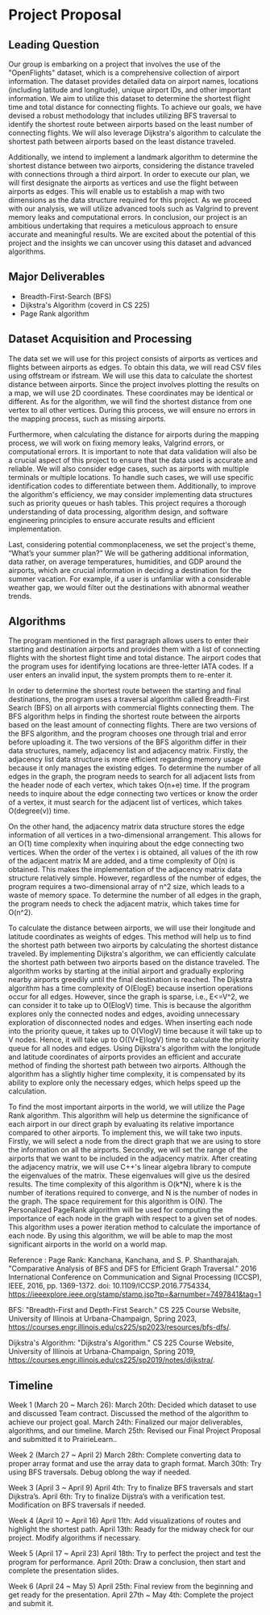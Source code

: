 # Project Proposal

## Leading Question 

Our group is embarking on a project that involves the use of the "OpenFlights" dataset, which is a comprehensive collection of airport information. The dataset provides detailed data on airport names, locations (including latitude and longitude), unique airport IDs, and other important information. We aim to utilize this dataset to determine the shortest flight time and total distance for connecting flights. To achieve our goals, we have devised a robust methodology that includes utilizing BFS traversal to identify the shortest route between airports based on the least number of connecting flights. We will also leverage Dijkstra's algorithm to calculate the shortest path between airports based on the least distance traveled.
    
Additionally, we intend to implement a landmark algorithm to determine the shortest distance between two airports, considering the distance traveled with connections through a third airport. In order to execute our plan, we will first designate the airports as vertices and use the flight between airports as edges. This will enable us to establish a map with two dimensions as the data structure required for this project. As we proceed with our analysis, we will utilize advanced tools such as Valgrind to prevent memory leaks and computational errors. In conclusion, our project is an ambitious undertaking that requires a meticulous approach to ensure accurate and meaningful results. We are excited about the potential of this project and the insights we can uncover using this dataset and advanced algorithms.

## Major Deliverables

- Breadth-First-Search (BFS)
- Dijkstra's Algorithm (coverd in CS 225)
- Page Rank algorithm

## Dataset Acquisition and Processing

The data set we will use for this project consists of airports as vertices and flights between airports as edges. To obtain this data, we will read CSV files using offstream or ifstream. We will use this data to calculate the shortest distance between airports. Since the project involves plotting the results on a map, we will use 2D coordinates. These coordinates may be identical or different. As for the algorithm, we will find the shortest distance from one vertex to all other vertices. During this process, we will ensure no errors in the mapping process, such as missing airports.

Furthermore, when calculating the distance for airports during the mapping process, we will work on fixing memory leaks, Valgrind errors, or computational errors. It is important to note that data validation will also be a crucial aspect of this project to ensure that the data used is accurate and reliable. We will also consider edge cases, such as airports with multiple terminals or multiple locations. To handle such cases, we will use specific identification codes to differentiate between them. Additionally, to improve the algorithm's efficiency, we may consider implementing data structures such as priority queues or hash tables. This project requires a thorough understanding of data processing, algorithm design, and software engineering principles to ensure accurate results and efficient implementation.

Last, considering potential commonplaceness, we set the project's theme, “What’s your summer plan?” We will be gathering additional information, data rather, on average temperatures, humidities, and GDP around the airports, which are crucial information in deciding a destination for the summer vacation. For example, if a user is unfamiliar with a considerable weather gap, we would filter out the destinations with abnormal weather trends. 
## Algorithms

The program mentioned in the first paragraph allows users to enter their starting and destination airports and provides them with a list of connecting flights with the shortest flight time and total distance. The airport codes that the program uses for identifying locations are three-letter IATA codes. If a user enters an invalid input, the system prompts them to re-enter it.

In order to determine the shortest route between the starting and final destinations, the program uses a traversal algorithm called Breadth-First Search (BFS) on all airports with commercial flights connecting them. The BFS algorithm helps in finding the shortest route between the airports based on the least amount of connecting flights.
There are two versions of the BFS algorithm, and the program chooses one through trial and error before uploading it. The two versions of the BFS algorithm differ in their data structures, namely, adjacency list and adjacency matrix. Firstly, the adjacency list data structure is more efficient regarding memory usage because it only manages the existing edges. To determine the number of all edges in the graph, the program needs to search for all adjacent lists from the header node of each vertex, which takes O(n+e) time. If the program needs to inquire about the edge connecting two vertices or know the order of a vertex, it must search for the adjacent list of vertices, which takes O(degree(v)) time.

On the other hand, the adjacency matrix data structure stores the edge information of all vertices in a two-dimensional arrangement. This allows for an O(1) time complexity when inquiring about the edge connecting two vertices. When the order of the vertex i is obtained, all values of the ith row of the adjacent matrix M are added, and a time complexity of O(n) is obtained. This makes the implementation of the adjacency matrix data structure relatively simple. However, regardless of the number of edges, the program requires a two-dimensional array of n^2 size, which leads to a waste of memory space. To determine the number of all edges in the graph, the program needs to check the adjacent matrix, which takes time for O(n^2).

To calculate the distance between airports, we will use their longitude and latitude coordinates as weights of edges. This method will help us to find the shortest path between two airports by calculating the shortest distance traveled. By implementing Dijkstra's algorithm, we can efficiently calculate the shortest path between two airports based on the distance traveled. The algorithm works by starting at the initial airport and gradually exploring nearby airports greedily until the final destination is reached. The Dijkstra algorithm has a time complexity of O(ElogE) because insertion operations occur for all edges. However, since the graph is sparse, i.e., E<=V^2, we can consider it to take up to O(ElogV) time. This is because the algorithm explores only the connected nodes and edges, avoiding unnecessary exploration of disconnected nodes and edges. When inserting each node into the priority queue, it takes up to O(VlogV) time because it will take up to V nodes. Hence, it will take up to O((V+E)logV) time to calculate the priority queue for all nodes and edges. Using Dijkstra's algorithm with the longitude and latitude coordinates of airports provides an efficient and accurate method of finding the shortest path between two airports. Although the algorithm has a slightly higher time complexity, it is compensated by its ability to explore only the necessary edges, which helps speed up the calculation.

To find the most important airports in the world, we will utilize the Page Rank algorithm. This algorithm will help us determine the significance of each airport in our direct graph by evaluating its relative importance compared to other airports. To implement this, we will take two inputs. Firstly, we will select a node from the direct graph that we are using to store the information on all the airports. Secondly, we will set the range of the airports that we want to be included in the adjacency matrix. After creating the adjacency matrix, we will use C++'s linear algebra library to compute the eigenvalues of the matrix. These eigenvalues will give us the desired results. The time complexity of this algorithm is O(k*N), where k is the number of iterations required to converge, and N is the number of nodes in the graph. The space requirement for this algorithm is O(N). The Personalized PageRank algorithm will be used for computing the importance of each node in the graph with respect to a given set of nodes. This algorithm uses a power iteration method to calculate the importance of each node. By using this algorithm, we will be able to map the most significant airports in the world on a world map.

Reference :
Page Rank: Kanchana, Kanchana, and S. P. Shantharajah. "Comparative Analysis of BFS and DFS for Efficient Graph Traversal." 2016 International Conference on Communication and Signal Processing (ICCSP), IEEE, 2016, pp. 1369-1372. doi: 10.1109/ICCSP.2016.7754334, https://ieeexplore.ieee.org/stamp/stamp.jsp?tp=&arnumber=7497841&tag=1 

BFS: "Breadth-First and Depth-First Search." CS 225 Course Website, University of Illinois at Urbana-Champaign, Spring 2023, https://courses.engr.illinois.edu/cs225/sp2023/resources/bfs-dfs/.

Dijkstra's Algorithm: "Dijkstra's Algorithm." CS 225 Course Website, University of Illinois at Urbana-Champaign, Spring 2019, https://courses.engr.illinois.edu/cs225/sp2019/notes/dijkstra/.

## Timeline

Week 1 (March 20 ~ March 26): 
March 20th: 
Decided which dataset to use and discussed Team contract. 
Discussed the method of the algorithm to achieve our project goal.
March 24th: 
Finalized our major deliverables, algorithms, and our timeline. 
March 25th: 
Revised our Final Project Proposal and submitted it to PrairieLearn.. 

Week 2 (March 27 ~ April 2)
March 28th: 
Complete converting data to proper array format and use the array data to graph format. 
March 30th: 
Try using BFS traversals. Debug oblong the way if needed.

Week 3 (April 3 ~ April 9)
April 4th:
Try to finalize BFS traversals and start Dijkstra’s. 
April 6th: 
Try to finalize Dijstra’s with a verification test. Modification on BFS traversals if needed. 

Week 4 (April 10 ~ April 16)
April 11th:
Add visualizations of routes and highlight the shortest path. 
April 13th:
 Ready for the midway check for our project. Modify algorithms if necessary. 

Week 5 (April 17 ~ April 23)
April 18th: 
Try to perfect the project and test the program for performance. 
April 20th:
Draw a conclusion, then start and complete the presentation slides. 

Week 6 (April 24 ~ May 5)
April 25th:
Final review from the beginning and get ready for the presentation. 
April 27th ~ May 4th: 
Complete the project and submit it. 